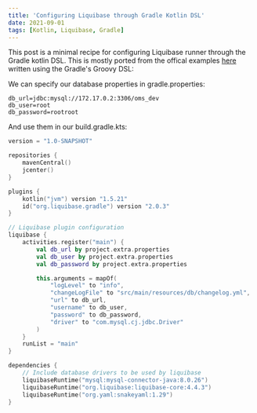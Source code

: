 ```yaml
---
title: 'Configuring Liquibase through Gradle Kotlin DSL'
date: 2021-09-01
tags: [Kotlin, Liquibase, Gradle]
---
```


This post is a minimal recipe for configuring Liquibase runner through the Gradle kotlin DSL. This is mostly ported from the offical examples [here](https://github.com/liquibase/liquibase-gradle-plugin#usage) written using the Gradle's Groovy DSL: 

We can specify our database properties in gradle.properties:

```
db_url=jdbc:mysql://172.17.0.2:3306/oms_dev
db_user=root
db_password=rootroot
```

And use them in our build.gradle.kts:

```kotlin
version = "1.0-SNAPSHOT"

repositories {
    mavenCentral()
    jcenter()
}

plugins {
    kotlin("jvm") version "1.5.21"
    id("org.liquibase.gradle") version "2.0.3"
}

// Liquibase plugin configuration
liquibase {
    activities.register("main") {
        val db_url by project.extra.properties
        val db_user by project.extra.properties
        val db_password by project.extra.properties

        this.arguments = mapOf(
            "logLevel" to "info",
            "changeLogFile" to "src/main/resources/db/changelog.yml",
            "url" to db_url,
            "username" to db_user,
            "password" to db_password,
            "driver" to "com.mysql.cj.jdbc.Driver"
        )
    }
    runList = "main"
}

dependencies {
    // Include database drivers to be used by liquibase
    liquibaseRuntime("mysql:mysql-connector-java:8.0.26")
    liquibaseRuntime("org.liquibase:liquibase-core:4.4.3")
    liquibaseRuntime("org.yaml:snakeyaml:1.29")
}
```
